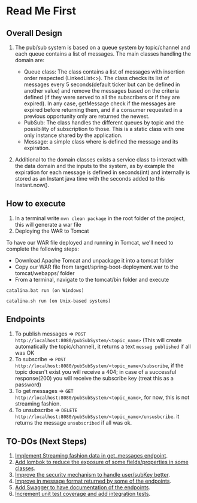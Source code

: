 # Read Me First
## Overall Design
1. The pub/sub system is based on a queue system by topic/channel and each queue contains a list of messages. The main classes
   handling the domain are:
    * Queue class: The class contains a list of messages with insertion order respected (LinkedList<>). 
      The class checks its list of messages every 5 seconds(default ticker but can be defined in another value) and remove the messages based on the criteria defined (if they were served to all the subscribers or if they are expired). In any case, getMessage check if the messages are expired before returning them, and if a consumer requested in a previous opportunity only are returned the newest.
    * PubSub: The class handles the different queues by topic and the possibility of subscription to those. This is a static class with one only instance shared by the application.
    * Message: a simple class where is defined the message and its expiration.
    
2. Additional to the domain classes exists a service class to interact with the data domain and the inputs to the system, as by example the expiration for each message is defined in seconds(int) and internally is stored as an Instant java time with the seconds added to this Instant.now().    
    
## How to execute
1. In a terminal write ````mvn clean package```` in the root folder of the project, this will generate a war file
2. Deploying the WAR to Tomcat

To have our WAR file deployed and running in Tomcat, we'll need to complete the following steps:
* Download Apache Tomcat and unpackage it into a tomcat folder
* Copy our WAR file from target/spring-boot-deployment.war to the tomcat/webapps/ folder
* From a terminal, navigate to the tomcat/bin folder and execute

````catalina.bat run (on Windows)````

```catalina.sh run (on Unix-based systems)```

## Endpoints 
1. To publish messages => ````POST http://localhost:8080/pubSubSystem/<topic_name>```` (This will create automatically the topic/channel), it returns a text ````messag published```` if all was OK
2. To subscribe => ````POST http://localhost:8080/pubSubSystem/<topic_name>/subscribe````, if the topic doesn't exist you will receive a 404; in case of a successful response(200)  you will receive the subscribe key (treat this as a password)
3. To get messages => ````GET http://localhost:8080/pubSubSystem/<topic_name>````, for now, this is not streaming fashion.
4. To unsubscribe => ````DELETE http://localhost:8080/pubSubSystem/<topic_name>/unsusbcribe````. it returns the message ````unsubscribed```` if all was ok.


## TO-DOs (Next Steps)
1. [Implement Streaming fashion data in get_messages endpoint](https://github.com/zeitan/pubSubSystem/issues/1).
2. [Add lombok to reduce the exposure of some fields/properties in some classes](https://github.com/zeitan/pubSubSystem/issues/2).
3. [Improve the security mechanism to handle user/subKey better](https://github.com/zeitan/pubSubSystem/issues/3).
4. [Improve in message format returned by some of the endpoints](https://github.com/zeitan/pubSubSystem/issues/4).
5. [Add Swagger to have documentation of the endpoints](https://github.com/zeitan/pubSubSystem/issues/5).
6. [Increment unit test coverage and add integration tests](https://github.com/zeitan/pubSubSystem/issues/6).